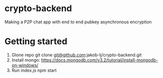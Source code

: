 # crypto-backend
Making a P2P chat app with end to end pubkey asynchronous encryption


# Getting started
1. Glone repo
git clone git@github.com:jakob-lj/crypto-backend.git
2. Install mongo: https://docs.mongodb.com/v3.2/tutorial/install-mongodb-on-windows/
3. Run index.js
npm start

